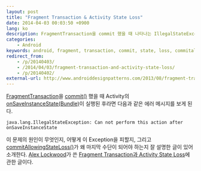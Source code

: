 ```yaml
---
layout: post
title: "Fragment Transaction & Activity State Loss"
date: 2014-04-03 00:03:50 +0900
lang: ko
description: FragmentTransaction을 commit 했을 때 나타나는 IllegalStateException의 원인이 무엇인지, 어떻게 이를 피할지, 그리고 commitAllowingStateLoss가 왜 마지막 수단이 되어야 하는지 잘 설명한 글이 있어 소개한다.
categories:
    - Android
keywords: android, fragment, transaction, commit, state, loss, commitallowingstateloss
redirect_from:
    - /p/20140403/
    - /2014/04/03/fragment-transaction-and-activity-state-loss/
    - /p/20140402/
external-url: http://www.androiddesignpatterns.com/2013/08/fragment-transaction-commit-state-loss.html
---
```


[FragmentTransaction][]을 [commit()][] 했을 때 Activity의 [onSaveInstanceState(Bundle)][]이 실행된 후라면 다음과 같은 에러 메시지를 보게 된다.

```
java.lang.IllegalStateException: Can not perform this action after onSaveInstanceState
```

[FragmentTransaction]: http://developer.android.com/reference/android/support/v4/app/FragmentTransaction.html
[commit()]: http://developer.android.com/reference/android/support/v4/app/FragmentTransaction.html#commit()
[onSaveInstanceState(Bundle)]: http://developer.android.com/reference/android/app/Activity.html#onSaveInstanceState(android.os.Bundle)

이 문제의 원인이 무엇인지, 어떻게 이 Exception을 피할지, 그리고 [commitAllowingStateLoss()][]가 왜 마지막 수단이 되어야 하는지 잘 설명한 글이 있어 소개한다. [Alex Lockwood][]가 쓴 [Fragment Transaction과 Activity State Loss][external-url]에 관한 글이다.

[commitAllowingStateLoss()]: http://developer.android.com/reference/android/support/v4/app/FragmentTransaction.html#commitAllowingStateLoss()
[Alex Lockwood]: http://www.androiddesignpatterns.com/about/
[external-url]: http://www.androiddesignpatterns.com/2013/08/fragment-transaction-commit-state-loss.html
